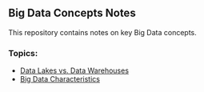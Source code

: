 ## Big Data Concepts Notes

This repository contains notes on key Big Data concepts.

### Topics:
- [Data Lakes vs. Data Warehouses](./Data_Lakes_vs_Data_Warehouses.md)
- [Big Data Characteristics](./Big_Data_Characteristics.md)

  
